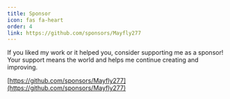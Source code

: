 ```yaml
---
title: Sponsor
icon: fas fa-heart
order: 4
link: https://github.com/sponsors/Mayfly277
---
```


If you liked my work or it helped you, consider supporting me as a sponsor! Your support means the world and helps me continue creating and improving.


[https://github.com/sponsors/Mayfly277](https://github.com/sponsors/Mayfly277)
